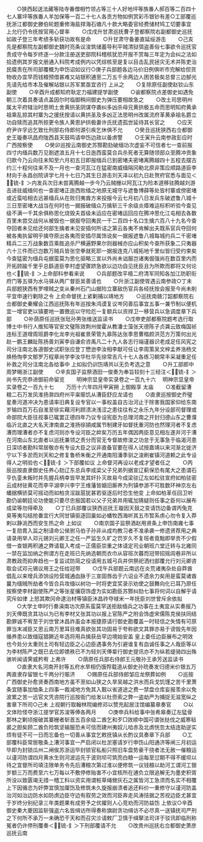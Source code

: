 <!-- { "loadSidebar": true } -->
　　○狭西起送法藏等陆寺番僧相竹领占等三十人好地坪等族番人郝百等二百四十七人寨坪等族番人羊加保等一百二十七人各贡方物如例赏彩币银钞有差○工部覆巡抚浙江都御史滕伯轮题重修海盐捍海石塘凡十款大略委官经费储材鸠工切要事宜  上允行仍令抚按官用心督率
　　○戊戌升甘肃巡抚曹子登都察院右副都御史巡抚如故子登三年考绩多斩获功故有是命
　　○升甘肃守备姜直延绥游击
　　○己亥先是都察院左副都御史魏时亮条议浚筑储蓄导利平贼清狱弭盗善俗七事欲令巡抚官责成守令每岁终逐一分款注册送吏部院科稽核犹恐开报不赏每三年定为会纠之法如拾遗例其岁报文册通入科院考成例内以凭综核至是复以目击乱民拯灾无术并陈吏治民瘼责在所司部覆概为申饬诏如议行○庚子兵部题各边马价旧例俱听市完解给但货物收办宜早而钱粮预借甚难又站银积逋至二万五千余两边人困苦极矣总督三边郜光先请先给市本及催解站银以苏军累亟宜咨行  上从之
　　○复除原任副使赵钦山东副使
　　○辛酉升成都知府耿定力福建提学副使
　　○谕都察院点差御史如遇免朝三次着具奏请点盖因尔时临御稍间御史为弹压要相故急之
　　○改土司思明州属太平府辖治时思明土舍黄拱圣阴谋夺袭纠多凶杀母兄黄拱极五命而思明知府黄承祖乘乱掠其村寨为之援抚按请以黄拱圣及多凶正法思明州改属流府革黄承祖名爵立功自赎而追其所掠更令族人黄恩护拱极妻许氏抚遗孤世延待其长官之
　　○应天府尹许孚远乞致仕刑部右侍郎何源引疾乞休俱不允
　　○癸丑巡抚狭西右佥都御史王璇奏巩昌府陇西县天鼓鸣请申饬边政以备虏警
　　○壬寅升云南参政彭应时广西按察使
　　○癸卯巡按云南御史苏酂勘劾破缅功次虚妄不可信者七一查前报四寸内缅兵数万见劄遮浪五月十七日迤西蛮莫合兵杀死者无算随领部众至腾冲贡象归款今乃云向往未知至六月初五日即报缅兵已到密堵夫密堵离腾越四十五程去摆古约三十程何往来不及一月也一查河瓦江在猛密南威缅隔冈勒北原非策应顺路道臣李材向于永昌创院讲学七月十七日乃其生日游击刘天泽以初九日赴贺府官悉与面见＜锍-釒＞内发兵次日未尝离腾越一步今乃云贼栅以阿瓦江为险本道移驻腾越刘游击进驻威缅何也一查密堵正迤西败缅之地原无城守与遮鲁博薛等处皆村寨或傍密堵或近蛮哈相去远甚缅兵从在败归夷酋方来投报今云七月初八日发兵东破遮鲁八城十三日至密堵大战当在何时也一据报破缅众万擒斩三千余级炎瘴难运标积听验今查见级不满一千其余俱称思化烧毁夫首级未运应在密堵运回应在腾冲思化江屯相去各数百里未尝交战何从被毁也一据报夺回夷民一千二百四十名口生擒六百八十九名今查夺回者未见给还何部生擒者未见安插何所诘之第云各夷不肯解出夫既系官兵夺回何被各夷执留明乎擒夺原出各夷而安插尽属饰说矣一据报遮鲁八城每城约兵二千密堵精兵二三万战象数百乘胜追杀尸横遍野果尔则器械亦应山积矣今查所获象二只夷器六十三件而已岂数万贼兵皆张空拳就死耶一据报连克八城拓地千里似皆归受约束矣今查猛密为缅兵屯据蛮莫为思化驱略三宣以外尚未诎服岂诸夷倔强尚在数百里内而开拓顾踰千里乎总繇道臣李村虚望骤跻急欲以边功自见抚臣且为所欺而郡将又何论也＜锍-釒＞上命部科参看来说
　　○兵部题改平梧二府清军同知各加江防职衔府门等五驿为水马驿从两广督臣吴善请也
　　○升浙江副使胥遇云南参政○丁未兵部题狭西有罗哩贼之变从秦州石门山据险立寨敌伤官兵各经抚按会报至今尚未削平宜申速行剿除之令  上俞命督抚上紧剿捕以靖地方
　　○巡抚南赣汀韶都察院右佥都御史秦耀会江西巡抚陈有年巡按朱鸿谟复议岑冈善后事宜五事一兼节制以便机宜一增官吏以镇要地一置徼巡以守险厄一复额兵以资捍卫一移营兵以急调度章下兵部
　　○补荫原任巡抚张玭孙男张维送监读书
　　○戊申吏部都察院题考选行取博士中书行人推知等官安文璧陈效荆州俊霍从教潘士藻张天德陈子贞龚云致梅国祯连标王道增周班爵李化龙李光祖崔景荣管九皋陈达张季思曹楷颜洪范方万策何出光赵一鹏王麟趾陈扬善刘寅李自谦俞咨禹凡二十九人各志行端谨器识老成足任风宪之司分注南北各道御史试职张应登丁懋逊李汝相李献可任让李周策吴文梓孟养浩杨文焕杨恂李文郁罗万程章尚学李汝华杜华先徐常吉凡十七人各练习朝常丰采凝重足任补救之司分注南北各给事中  上如拟仍训饬靖共以无负考选之意
　　○升工部郎中周梦晹浙江副使
　　○辛亥国子监祭酒田一俊奏为奉旨较刻十三经注＜锍-釒＞尚书先完恭进御前命留览
　　明神宗显皇帝实录卷之一百九十六
　明神宗显皇帝实录卷之一百九十七
　　万历十六年四月甲寅朔  上御殿享  太庙
　　○准截留漕粮二石万发凤淮扬滁四府州平粜赈饥从漕臣舒应龙请也
　　○直隶巡按御史乔璧星奏河道冲决为患请率旧典复设专官以一事权盖自古治河止于除害我国家仰给东南岁输四百万石自淮至徐实藉河利顾溃决浅涩之患往往有之永乐九年分设部司督理或命部院大臣往视事已辄罢正德四年乃议专设宪臣为总理河南之开封归德山东之曹濮临沂北直之大名天津南直之淮扬徐頴咸属节制建牙如督抚重河防也然理河者不复虑漕而理漕者亦不复虑河则亦专设河臣之衅矣万历五年偶因两臣意见相左遂并河于漕在河南山东北直者以巡抚兼领之责分而官无专督故修浚之功怠于无事急于临渴河患日深顷者勘科常居敬亦有专设大臣之议非直备官要在得人试按嘉靖以来河渐北徙济宁以下多淤而刘天和之修复鲁桥朱衡之开通南阳潘季驯之浚刷崔镇河道赖之此专设得人之明验也＜锍-釒＞下部覆如议  上命督河再设以老成才望者任之
　　○丙辰巡按直隶御史任养心劾辽东总兵李成梁父子兄弟列据宣辽蓟保恐有尾大之患谓石亨仇銮未叛时并先握兵柄幸皆早发其奸扑灭故易今成梁驻辽左如松驻宣府如柏驻密云成材驻黄花而李平湖李兴李宁王维藩皆姻旧厮养为列镇参游不可胜数环神京左右蟠据横骄莫可摇动而如柏贪淫跋扈犹甚若驱逐后时恐生他变  上命如柏革任回卫听勘仍谕朝廷论功使能只要尽忠报国若以父子兄弟并用辄加猜疑则任事之臣何以展布成梁等勿得牵及
　　○丁巳兵部覆议狭西巡抚王璇因天鼓之变请饬边备谓丙兔克臭等夷勾结抢番宜行大同甘镇驱逐回巢如必蟠牧西海听其五市暂系虏心勿令复入莽剌以静洮西而安生热之命  上如议
　　○南京国子监祭酒赵用贤条上申饬南雍七事一复勋胄入监之制请命公侯驸马伯子孙非从成均教习者不准承袭一修遗贤荐用之典请录用举人邓元锡刘元卿王之任一严监生久旷之罚岁久不复班者竟黜即举贡不少假借一查银两积逋之弊请载入考成一正儒臣崇重之体请定司业朝班六堂迁转与北雍同一禁在监加纳之例谓方在走班已先纳选朝而衣巾从容班次暮而冠带招摇闾巷非所以肃教政而抑奔趋也一复监试防简之役请用五城弓兵并供祭祀洒扫部覆允行刘元卿咨取会试邓元锡议用王之任给冠带
　　○戊午兵部题云南远在炎荒诸夷杂处自莽酋倡乱以来增兵添饷设险营城通血脉于三宣固唇齿于六诏业不遗余力矣用是蛮莫诸酋曩为缅贼所劫者今皆合兵攻缅以树功一时将吏宜奖录示劝使之鼓舞向化已耳乃原任按察使李材副使陈严之等张星攘窃饰虚为实如勘臣苏酂纠劾七事将何词以自解乎请究斥如律  上怒其欺冈命逮治材等镇臣沐昌祚夺禄米一年抚臣刘世曾斥余依拟
　　○大学士申时行奏滇南功次原系蛮莫罕送拒敌缅兵之功事在土夷宜从实奏报乃刘天俸既贪其功以为已有李材又张其功以报上官陈严之附会饰虚宋儒陈克侯扶同结勘罪诚不宥至于刘世曾沐昌祚虽会本报捷原请行御史勘覆盖一时轻信之失情有可原罪当末减臣又思云南万里耳目难真欲张其功固易于夸称欲文其罪亦易于谤毁先年因循养患以致缅寇猖獗近年选将用兵擒获岳罕边境始安盖  皇上委任边臣展布之明效也今处分太重则土司有轻边臣之心边臣遇事务为引避谁复有血诚任事之人哉臣等以为李材陈严之既已去位即镌秩已不为轻刘天俸辈行御史提讯亦不为纵若缇骑四出殊骇听闻请霁威矜宥  上弗许
　　○荫原任兵部右侍郎王元敬孙王承芳送监读书
　　○直隶大名河南开封等五府水旱相仍饿殍载道从御史孙珫奏发归德米价银五万两直隶存留银七千两分行赈济
　　○赐原任兵部侍郎邹应龙祭葬如例
　　○巡按广西御史孙愈贤奏西南地方虽不至如山狭之久旱吴越之洪水而兵戈饥馑之苦千里萧条宜随事加恤条上四事一裁减地方免其入觐以省道途之费一禁盘仓库妄报羡余以免波累之苦一远官文凭咨院行巡按衙门给发以杜赍索之弊一盗劫严为捕捉无滋宽纵之害章下所司○己未  上视朝行取翰林院编修邓以赞充起居注馆编纂章奏官
　　○以文体险怪夺浙江提学官苏浚等俸各两月
　　○庚申兵科给事中张希皋奏辽左猛骨那林之剿顷报破其寨栅者斩首五百余级二酋乞和歹□效顺中国可谓张挞伐之威寒毡裘之胆矣顾二酋负险筑坚输服恐未可信而建州夷奴儿哈赤及北虏恍忽太结连助逆实烦有徒不可一日而忘备也一切善从事宜乞敕抚镇从长酌议具奏章下兵部
　　○工部覆科臣常居敬条上漕河事宜一严启闭以杜淤塞请岁行申饬山阳通济等闸三月初运毕即为封锁瓜州二闸俟苏浙运毕封锁官私船只照旧车盘势豪干挠者法无赦一催粮运以谨河防谓四月黄水生则河波运先于波则坝可筑而白粮一运每至愆期不得不缓坝以待之宜督所司填注限单务令先后漕粮次第过淮以便修筑一议钱粮以助河工谓河工银岁额三万而费至六七万每以不敷停修贻害不小宜核所在逋负立限追解无为墨吏积胥所没以致匮竭无措一稽工料以资实用谓桩草绳檾灰石之属皆河工急须而名实不相覆上下因循恣为奸弊宜慎加厘饬及修筑未久旋报崩溃者追还料价一重修守以谨河防盖治河如治边防水如防虏边臣守边有叙劳之效而河臣奔走风涛拮据之苦视边臣尤甚宜于岁终分别纪录三年类题果有成劳予之优擢则人心竞劝而河防益饬  上依议○辛酉御史秦大夔因监斩强盗六名皆缉访所得奏称旗尉贪功缉访不必尽真一送镇抚司严刑之下何所不承万一未确恐干天和而召灾沴请敕厂卫慎于缉拏法司详于驳讯即临刑称冤者仍许停刑覆奏＜锍-釒＞下刑部覆请不允
　　○改贵州巡抚右佥都御史萧彦巡抚云南
